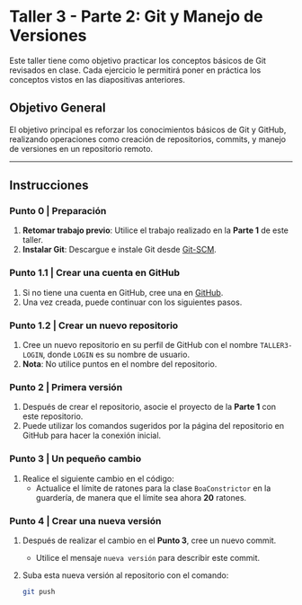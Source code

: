 # Taller 3 - Parte 2: Git y Manejo de Versiones

Este taller tiene como objetivo practicar los conceptos básicos de Git revisados en clase. Cada ejercicio le permitirá poner en práctica los conceptos vistos en las diapositivas anteriores.

## Objetivo General
El objetivo principal es reforzar los conocimientos básicos de Git y GitHub, realizando operaciones como creación de repositorios, commits, y manejo de versiones en un repositorio remoto.

---

## Instrucciones

### Punto 0 | Preparación
1. **Retomar trabajo previo**: Utilice el trabajo realizado en la **Parte 1** de este taller.
2. **Instalar Git**: Descargue e instale Git desde [Git-SCM](https://git-scm.com/downloads).

### Punto 1.1 | Crear una cuenta en GitHub
1. Si no tiene una cuenta en GitHub, cree una en [GitHub](https://github.com/).
2. Una vez creada, puede continuar con los siguientes pasos.

### Punto 1.2 | Crear un nuevo repositorio
1. Cree un nuevo repositorio en su perfil de GitHub con el nombre `TALLER3-LOGIN`, donde `LOGIN` es su nombre de usuario.
2. **Nota**: No utilice puntos en el nombre del repositorio.

### Punto 2 | Primera versión
1. Después de crear el repositorio, asocie el proyecto de la **Parte 1** con este repositorio.
2. Puede utilizar los comandos sugeridos por la página del repositorio en GitHub para hacer la conexión inicial.

### Punto 3 | Un pequeño cambio
1. Realice el siguiente cambio en el código:
   - Actualice el límite de ratones para la clase `BoaConstrictor` en la guardería, de manera que el límite sea ahora **20** ratones.
   
### Punto 4 | Crear una nueva versión
1. Después de realizar el cambio en el **Punto 3**, cree un nuevo commit.
   - Utilice el mensaje `nueva versión` para describir este commit.
2. Suba esta nueva versión al repositorio con el comando:

   ```bash
   git push

